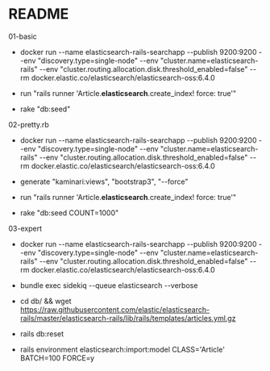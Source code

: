 # README

01-basic

* docker run --name elasticsearch-rails-searchapp --publish 9200:9200 --env "discovery.type=single-node" --env "cluster.name=elasticsearch-rails" --env "cluster.routing.allocation.disk.threshold_enabled=false" --rm docker.elastic.co/elasticsearch/elasticsearch-oss:6.4.0

* run  "rails runner 'Article.__elasticsearch__.create_index! force: true'"

* rake "db:seed"

02-pretty.rb

* docker run --name elasticsearch-rails-searchapp --publish 9200:9200 --env "discovery.type=single-node" --env "cluster.name=elasticsearch-rails" --env "cluster.routing.allocation.disk.threshold_enabled=false" --rm docker.elastic.co/elasticsearch/elasticsearch-oss:6.4.0

* generate "kaminari:views", "bootstrap3", "--force"

* run  "rails runner 'Article.__elasticsearch__.create_index! force: true'"

* rake "db:seed COUNT=1000"

03-expert

* docker run --name elasticsearch-rails-searchapp --publish 9200:9200 --env "discovery.type=single-node" --env "cluster.name=elasticsearch-rails" --env "cluster.routing.allocation.disk.threshold_enabled=false" --rm docker.elastic.co/elasticsearch/elasticsearch-oss:6.4.0

* bundle exec sidekiq --queue elasticsearch --verbose

* cd db/ && wget https://raw.githubusercontent.com/elastic/elasticsearch-rails/master/elasticsearch-rails/lib/rails/templates/articles.yml.gz

* rails db:reset

* rails environment elasticsearch:import:model CLASS='Article' BATCH=100 FORCE=y



